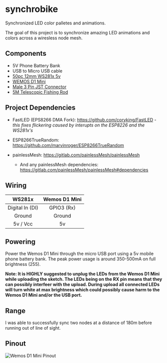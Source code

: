 # synchrobike
Synchronized LED color palletes and animations.

The goal of this project is to synchronize amazing LED animations and colors across a wiresless node mesh.

## Components
* 5V Phone Battery Bank
* USB to Micro USB cable
* [50pc 12mm WS281x 5v](https://www.aliexpress.com/item/50-Pcs-string-12mm-WS2811-2811-IC-RGB-LED-Pixels-Module-String-Light-Black-Wire-cable/1854864234.html)
* [WEMOS D1 Mini](https://wiki.wemos.cc/products:d1:d1_mini)
* [Male 3 Pin JST Connector](https://www.aliexpress.com/item/Free-Shipping-10pcs-3pin-JST-Connector-Male-Female-plug-and-socket-connecting-Cable-Wire-for-WS2811/32366522079.html)
* [5M Telescopic Fishing Rod](https://www.aliexpress.com/item/AZJ-Brand-Wholesale-2-1-7-2M-Stream-Fishing-Rod-Glass-Fiber-Telescopic-Fishing-Rod-Ultra/32794897069.html)

## Project Dependencies
* FastLED (EPS8266 DMA Fork): https://github.com/coryking/FastLED  -*this fixes flickering caused by interupts on the ESP8226 and the WS281x's* 

* ESP8266TrueRandom: https://github.com/marvinroger/ESP8266TrueRandom

* painlessMesh: https://gitlab.com/painlessMesh/painlessMesh
    * And any painlessMesh dependencies: https://gitlab.com/painlessMesh/painlessMesh#dependencies


## Wiring
| **WS281x**        |   **Wemos D1 Mini**| 
| :-------------: |:-------------: |
| Digital In (DI) | GPIO3 (Rx)
| Ground      | Ground       |
| 5v / Vcc | 5v       |


## Powering
Power the Wemos D1 Mini through the micro USB port using a 5v mobile phone battery bank. The peak power usage is around 350-500mA on full brightness (255). 

**Note: It is HIGHLY suggested to unplug the LEDs from the Wemos D1 Mini while uploading the sketch. The LEDs being on the RX pin means that they can possibly interfeer with the upload. During upload all connected LEDs will turn white at max brightness which could possibly cause harm to the Wemos D1 Mini and/or the USB port.**

## Range 
I was able to successfully sync two nodes at a distance of 180m before running out of line of sight.

## Pinout

![Wemos D1 Mini Pinout](https://www.projetsdiy.fr/wp-content/uploads/2016/05/esp8266-wemos-d1-mini-gpio-pins.jpg)
